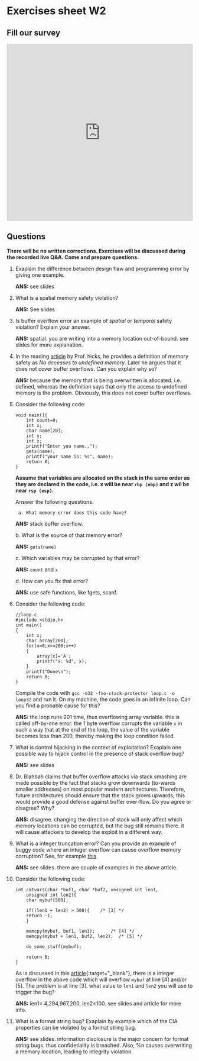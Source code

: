 # Exercises sheet W2

## Fill our survey

<iframe width="640px" height= "480px" src= "https://forms.office.com/Pages/ResponsePage.aspx?id=MH_ksn3NTkql2rGM8aQVG5N9pWWUNd5Khd6GR62JgsZURFFGVlRYNjFDTDVUWjlQUFpZNFJXVE9NMC4u&embed=true" frameborder= "0" marginwidth= "0" marginheight= "0" style= "border: none; max-width:100%; max-height:100vh" allowfullscreen webkitallowfullscreen mozallowfullscreen msallowfullscreen> </iframe>

## Questions

**There will be no written corrections. Exercises will be discussed during the recorded live Q&A. Come and prepare questions.**

1. Exaplain the difference between design flaw and programming error by giving one example.
	
	**ANS:** see slides
2. What is a spatial memory safety violation?
	
	**ANS:** See slides
3. Is buffer overflow error an example of *spatial* or *temporal* safety  violation? Explain your answer.
	
	**ANS:** spatial. you are writing into a memory location out-of-bound. see slides for more explanation.
4. In the reading [article](http://www.pl-enthusiast.net/2014/07/21/memory-safety/)  by Prof. hicks, he provides a definition of memory safety as *No accesses to undefined memory*. Later he argues that it does not cover buffer overflows. Can you explain why so?
	
	**ANS:** because the memory that is being overwritten is allocated. i.e. defined, whereas the definition says that only the access to undefined memory is the problem. Obviously, this does not cover buffer overflows. 
	
5. Consider the following code:  
    ```
    void main(){
    	int count=0;
    	int x;
    	char name[20];
    	int y;
    	int z;
    	printf("Enter you name..");
    	gets(name);
    	printf("your name is: %s", name);
    	return 0;
    }
    ```
    **Assume that variables are allocated on the stack in the same order as they are declared in the code, i.e. x will be near `rbp (ebp)` and z wil be near `rsp (esp)`.**

    Answer the following questions.
    
    	a. What memory error does this code have?
 	
	**ANS:** stack buffer overflow.
	
 	b. What is the source of that memory error?
 	
	**ANS:** `gets(name)`
	
 	c. Which variables may be corrupted by that error?
 	
	**ANS:** `count` and `x`
	
 	d. How can you fix that error?
 	
	**ANS:** use safe functions, like fgets, scanf.

6. Consider the following code:
    ```
    //loop.c
    #include <stdio.h>
    int main()
    {
        int x;
        char array[200];
        for(x=0;x<=200;x++)
        {
        	array[x]='A';
        	printf("x: %d", x);
        }
        printf("Done\n");
        return 0;
    }
    ```
     Compile the code with `gcc -m32 -fno-stack-protector loop.c -o loop32` and run it. On my machine, the code goes in an infinite loop. Can you find a probable cause for this?
     
     **ANS:** the loop runs 201 time, thus overflowing array variable. this is called off-by-one error. the 1 byte overflow corrupts the variable `x` in such a way that at the end of the loop, the value of the variable becomes less than 200, thereby making the loop condition failed. 
 
7. What is control hijacking in the context of exploitation? Exaplain one possible way to hijack control in the presence of stack overflow bug?
	
	**ANS:** see slides

8. Dr. Blahbah claims that buffer overflow attacks via stack smashing are made possible by the fact that stacks grow downwards (to-wards smaller addresses) on most popular modern architectures. Therefore, future architectures should ensure that the stack grows upwards; this would provide a good defense against buffer over-flow. Do you agree or disagree? Why?
	
	**ANS:** disagree. changing the direction of stack  will only affect which memory locations can be corrupted, but the bug still remains there. it will cause attackers to develop the exploit in a different way. 

9. What is a integer truncation error? Can you provide an example of buggy code where an integer overflow can cause overflow memory corruption? See, for example [this](http://phrack.org/issues/60/10.html)
	
	**ANS:** see slides. there are couple of examples in the above article. 

10. Consider the following code:


		int catvars(char *buf1, char *buf2, unsigned int len1,
			unsigned int len2){
		    char mybuf[500];

		    if((len1 + len2) > 500){    /* [3] */
			return -1;
		    }

		    memcpy(mybuf, buf1, len1);      /* [4] */
		    memcpy(mybuf + len1, buf2, len2);  /* [5] */

		    do_some_stuff(mybuf);

		    return 0;
		}



	As is discussed in this [article](http://phrack.org/issues/60/10.html){:target="_blank"}, there is a integer overflow in the above code which will overflow `mybuf` at line [4] and/or [5]. The problem is at line [3]. what value to `len1` and `len2` you will use to trigger the bug?
	
	**ANS:** len1= 4,294,967,200, len2=100. see slides and article for more info.  
	
11. What is a format string bug? Exaplain by example which of the CIA properties can be violated by a format string bug.
	
	**ANS:** see slides. information disclosure is the major concern for format string bugs. thus confidetiality is breached. Also, %n causes overwriting a memory location, leading to integrity violation.
